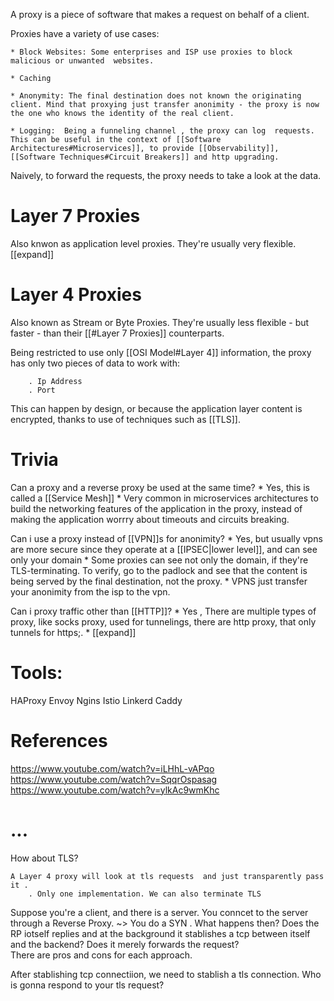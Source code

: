 A proxy is a piece of software that makes a request on behalf of a client. 

Proxies have a variety of use cases:

    * Block Websites: Some enterprises and ISP use proxies to block malicious or unwanted  websites. 
    
    * Caching
    
    * Anonymity: The final destination does not known the originating client. Mind that proxying just transfer anonimity - the proxy is now the one who knows the identity of the real client. 
    
    * Logging:  Being a funneling channel , the proxy can log  requests. This can be useful in the context of [[Software Architectures#Microservices]], to provide [[Observability]], [[Software Techniques#Circuit Breakers]] and http upgrading.


Naively, to forward the requests, the proxy needs to take a look at the data. 


# Layer 7 Proxies
    
Also knwon as application level proxies. They're usually very flexible. [[expand]]

# Layer 4 Proxies

Also known as Stream or Byte Proxies. They're usually less flexible - but faster - than their [[#Layer 7 Proxies]] counterparts. 

Being restricted to use only [[OSI Model#Layer 4]] information, the proxy has only two pieces of data to work with:

        . Ip Address
        . Port

This can happen by design, or because the application layer content is encrypted, thanks to use of techniques such as [[TLS]].

# Trivia

Can a proxy and a reverse proxy be used at the same time?
    * Yes, this is called a [[Service Mesh]]
    * Very common in  microservices architectures to build the networking features of the application in the proxy, instead of making the application worrry about 
    timeouts and circuits breaking.

    
Can i use a proxy instead of [[VPN]]s for anonimity?
    * Yes, but usually vpns are more secure since they operate at a [[IPSEC|lower level]], and can see only your domain
    * Some proxies can see not only the domain, if they're  TLS-terminating. To verify, go to the padlock and see that the content is being served by the final destination, not the proxy. 
    * VPNS just transfer your anonimity from the isp to the vpn. 


Can i proxy traffic other than [[HTTP]]?
    * Yes , There are multiple types of proxy, like socks proxy, used for tunnelings, there are http proxy, that only tunnels for https;.
    * [[expand]]

# Tools:
    
HAProxy
Envoy
Ngins
Istio
Linkerd
Caddy


# References

https://www.youtube.com/watch?v=iLHhL-vAPqo
https://www.youtube.com/watch?v=SqqrOspasag
https://www.youtube.com/watch?v=ylkAc9wmKhc





# ... 



How about TLS?
    
    A Layer 4 proxy will look at tls requests  and just transparently pass it .
        . Only one implementation. We can also terminate TLS 
    

Suppose you're a client, and there is a server. 
You conncet to the server through a Reverse Proxy. 
~> You do a SYN . What happens then?
    Does the RP iotself replies and at the background it stablishes a tcp between itself and the backend?
    Does it merely forwards the request?    
    There are pros and cons for each approach.

After stablishing tcp connectiion, we need to stablish a tls connection. Who is gonna respond to your tls request?

